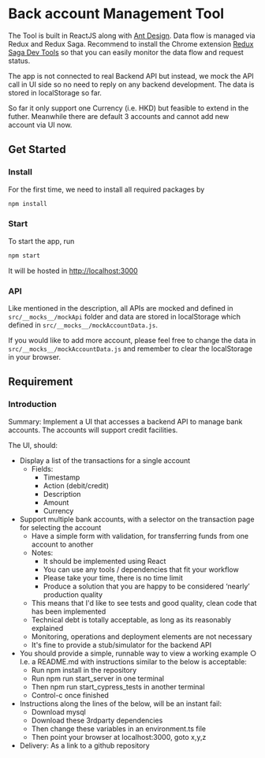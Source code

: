 # Back account Management Tool

The Tool is built in ReactJS along with [Ant Design](https://ant.design/). Data flow is managed via Redux and Redux Saga. Recommend to install the Chrome extension [Redux Saga Dev Tools](https://chrome.google.com/webstore/detail/redux-saga-dev-tools/kclmpmjofefcpjlommdpokoccidafnbi?hl=en) so that you can easily monitor the data flow and request status.

The app is not connected to real Backend API but instead, we mock the API call in UI side so no need to reply on any backend development. The data is stored in localStorage so far.

So far it only support one Currency (i.e. HKD) but feasible to extend in the futher. Meanwhile there are default 3 accounts and cannot add new account via UI now.

## Get Started

### Install

For the first time, we need to install all required packages by

```sh
npm install
```

### Start

To start the app, run

```sh
npm start
```

It will be hosted in [http://localhost:3000](http://localhost:3000)

### API

Like mentioned in the description, all APIs are mocked and defined in `src/__mocks__/mockApi` folder and data are stored in localStorage which defined in `src/__mocks__/mockAccountData.js`.

If you would like to add more account, please feel free to change the data in `src/__mocks__/mockAccountData.js` and remember to clear the localStorage in your browser.

## Requirement

### Introduction

Summary: Implement a UI that accesses a backend API to manage bank accounts. The accounts will support credit facilities.

The UI, should:

- Display a list of the transactions for a single account
  - Fields:
    - Timestamp
    - Action (debit/credit)
    - Description
    - Amount
    - Currency
- Support multiple bank accounts, with a selector on the transaction page for selecting the account
  - Have a simple form with validation, for transferring funds from one account to another
  - Notes:
    - It should be implemented using React
    - You can use any tools / dependencies that fit your workflow
    - Please take your time, there is no time limit
    - Produce a solution that you are happy to be considered ‘nearly’ production quality
  - This means that I'd like to see tests and good quality, clean code that has been implemented
  - Technical debt is totally acceptable, as long as its reasonably explained
  - Monitoring, operations and deployment elements are not necessary
  - It's fine to provide a stub/simulator for the backend API
- You should provide a simple, runnable way to view a working example ○ I.e. a README.md with instructions similar to the below is acceptable:
  - Run npm install in the repository
  - Run npm run start_server in one terminal
  - Then npm run start_cypress_tests in another terminal
  - Control-c once finished
- Instructions along the lines of the below, will be an instant fail:
  - Download mysql
  - Download these 3rdparty dependencies
  - Then change these variables in an environment.ts file
  - Then point your browser at localhost:3000, goto x,y,z
- Delivery: As a link to a github repository
